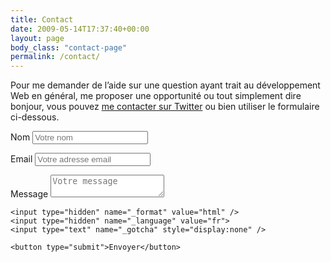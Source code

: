 ```yaml
---
title: Contact
date: 2009-05-14T17:37:40+00:00
layout: page
body_class: "contact-page"
permalink: /contact/
---
```

Pour me demander de l&rsquo;aide sur une question ayant trait au développement Web en général, me proposer une opportunité ou tout simplement dire bonjour, vous pouvez [me contacter sur Twitter](https://twitter.com/nighcrawl) ou bien utiliser le formulaire ci-dessous.

<form class="contact-form" method="POST">
	<p>
		<label for="name">Nom</label>
		<input type="text" id="name" name="name" placeholder="Votre nom" required />
	</p>
	<p>
		<label for="email">Email</label>
		<input type="email" id="email" name="_replyto" placeholder="Votre adresse email" required />
	</p>
	<p>
		<label for="message">Message</label>
		<textarea id="message" name="message" placeholder="Votre message" required></textarea>
	</p>

	<input type="hidden" name="_format" value="html" />
	<input type="hidden" name="_language" value="fr">
	<input type="text" name="_gotcha" style="display:none" />
	
	<button type="submit">Envoyer</button>
</form>